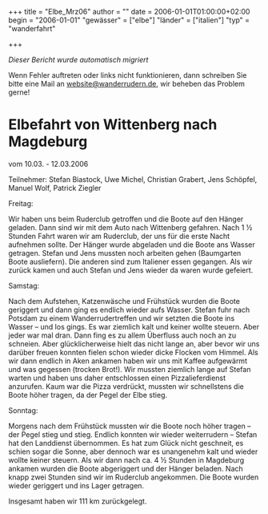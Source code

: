 +++
title = "Elbe_Mrz06"
author = ""
date = 2006-01-01T01:00:00+02:00
begin = "2006-01-01"
"gewässer" = ["elbe"]
"länder" = ["italien"]
"typ" = "wanderfahrt"

+++


*Dieser Bericht wurde automatisch migriert*

Wenn Fehler auftreten oder links nicht funktionieren, dann schreiben Sie bitte eine Mail an website@wanderrudern.de, wir beheben das Problem gerne!



# Elbefahrt von Wittenberg nach Magdeburg


vom 10.03. - 12.03.2006

Teilnehmer: Stefan Biastock, Uwe Michel, Christian Grabert, Jens Schöpfel, Manuel Wolf, Patrick Ziegler

Freitag:

Wir haben uns beim Ruderclub getroffen und die Boote auf den Hänger geladen. Dann sind wir mit dem Auto nach Wittenberg gefahren. Nach 1 ½ Stunden Fahrt waren wir am Ruderclub, der uns für die erste Nacht aufnehmen sollte. Der Hänger wurde abgeladen und die Boote ans Wasser getragen. Stefan und Jens mussten noch arbeiten gehen (Baumgarten Boote ausliefern). Die anderen sind zum Italiener essen gegangen. Als wir zurück kamen und auch Stefan und Jens wieder da waren wurde gefeiert.

Samstag:

Nach dem Aufstehen, Katzenwäsche und Frühstück wurden die Boote geriggert und dann ging es endlich wieder aufs Wasser. Stefan fuhr nach Potsdam zu einem Wanderrudertreffen und wir setzten die Boote ins Wasser – und los gings. Es war ziemlich kalt und keiner wollte steuern. Aber jeder war mal dran. Dann fing es zu allem Überfluss auch noch an zu schneien. Aber glücklicherweise hielt das nicht lange an, aber bevor wir uns darüber freuen konnten fielen schon wieder dicke Flocken vom Himmel. Als wir dann endlich in Aken ankamen haben wir uns mit Kaffee aufgewärmt und was gegessen (trocken Brot!). Wir mussten ziemlich lange auf Stefan warten und haben uns daher entschlossen einen Pizzalieferdienst anzurufen. Kaum war die Pizza verdrückt, mussten wir schnellstens die Boote höher tragen, da der Pegel der Elbe stieg.

Sonntag:

Morgens nach dem Frühstück mussten wir die Boote noch höher tragen – der Pegel stieg und stieg. Endlich konnten wir wieder weiterrudern – Stefan hat den Landdienst übernommen. Es hat zum Glück nicht geschneit, es schien sogar die Sonne, aber dennoch war es unangenehm kalt und wieder wollte keiner steuern. Als wir dann nach ca. 4 ½ Stunden in Magdeburg ankamen wurden die Boote abgeriggert und der Hänger beladen. Nach knapp zwei Stunden sind wir im Ruderclub angekommen. Die Boote wurden wieder geriggert und ins Lager getragen.

Insgesamt haben wir 111 km zurückgelegt.